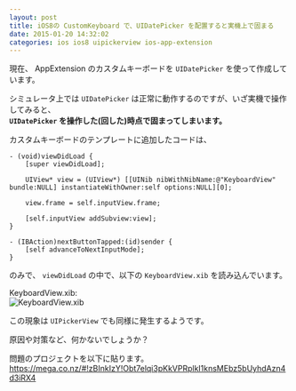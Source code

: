 ```yaml
---
layout: post
title: iOS8の CustomKeyboard で、UIDatePicker を配置すると実機上で固まる
date: 2015-01-20 14:32:02
categories: ios ios8 uipickerview ios-app-extension
---
```

<p>現在、 AppExtension のカスタムキーボードを <code>UIDatePicker</code> を使って作成しています。</p>

<p>シミュレータ上では <code>UIDatePicker</code> は正常に動作するのですが、いざ実機で操作してみると、<br>
<strong><code>UIDatePicker</code> を操作した(回した)時点で固まってしまいます。</strong></p>

<p>カスタムキーボードのテンプレートに追加したコードは、</p>

<pre><code>- (void)viewDidLoad {
    [super viewDidLoad];

    UIView* view = (UIView*) [[UINib nibWithNibName:@"KeyboardView" bundle:NULL] instantiateWithOwner:self options:NULL][0];

    view.frame = self.inputView.frame;

    [self.inputView addSubview:view];
} 

- (IBAction)nextButtonTapped:(id)sender {
    [self advanceToNextInputMode];
}
</code></pre>

<p>のみで、 <code>viewDidLoad</code> の中で、以下の <code>KeyboardView.xib</code> を読み込んでいます。</p>

<p>KeyboardView.xib:  <br>
<img src="https://i.stack.imgur.com/4ydHF.png" alt="KeyboardView.xib"></p>

<p>この現象は <code>UIPickerView</code> でも同様に発生するようです。</p>

<p>原因や対策など、何かないでしょうか？</p>

<p>問題のプロジェクトを以下に貼ります。<br>
<a href="https://mega.co.nz/#!zBInkIzY!Obt7elqi3pKkVPRplkI1knsMEbz5bUyhdAzn4d3iRX4" rel="noreferrer">https://mega.co.nz/#!zBInkIzY!Obt7elqi3pKkVPRplkI1knsMEbz5bUyhdAzn4d3iRX4</a></p>
